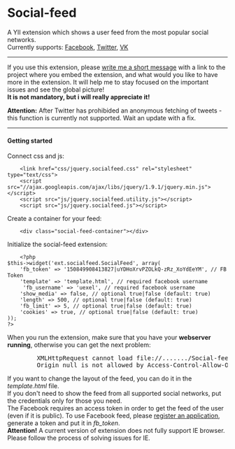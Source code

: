 Social-feed
===========
A YII extension which shows a user feed from the most popular social networks.<br/> 
Currently supports: <a href="http://facebook.com">Facebook</a>, <a href="http://twitter.com">Twitter</a>, <a href="http://vk.com">VK</a>
<hr>
If you use this extension, please <a href="mailto:shaan@uexel.com">write me a short message</a> with a link to the project where you embed the extension, and what would 
you like to have more in the extension. It will help me to stay focused on the important issues and see the global picture!
<br/><strong>It is not mandatory, but i will really appreciate it!</strong>
<p>
<strong>Attention:</strong> After Twitter has prohibided an anonymous fetching of tweets - this function is currently not supported. Wait an update with a fix.
</p>
<hr>
<h4>Getting started</h4>
Connect css and js:

        <link href="css/jquery.socialfeed.css" rel="stylesheet" type="text/css">
        <script src="//ajax.googleapis.com/ajax/libs/jquery/1.9.1/jquery.min.js"></script>
        <script src="js/jquery.socialfeed.utility.js"></script>
        <script src="js/jquery.socialfeed.js"></script>

Create a container for your feed:

        <div class="social-feed-container"></div>

Initialize the social-feed extension:

        <?php
    $this->widget('ext.socialfeed.SocialFeed', array(
        'fb_token' => '150849908413827|uYDHoXrvPZOLkQ-zRz_XoYdEeYM', // FB Token
        'template' => 'template.html', // required facebook username
         'fb_username' => 'uexel', // required facebook username
        'show_media' => false, // optional true|false (default: true)
        'length' => 500, // optional true|false (default: true)
        'fb_limit' => 5, // optional true|false (default: true)
        'cookies' => true, // optional true|false (default: true)
    ));
    ?>

When you run the extension, make sure that you have your <strong>webserver running</strong>, otherwise you can get 
the next problem:
<pre>
        XMLHttpRequest cannot load file://......./Social-feed/template.html. 
        Origin null is not allowed by Access-Control-Allow-Origin. 
</pre>
If you want to change the layout of the feed, you can do it in the <em>template.html</em> file.
<br/>
If you don't need to show the feed from all supported social networks, put the credentials only for those you need.
<br/>
The Facebook requires an access token in order to get the feed of the user (even if it is public).
To use Facebook feed, please <a href="https://developers.facebook.com/apps">register an application</a>, generate a token and 
put it in  <em>fb_token</em>.<br/>
<strong>Attention!</strong> A current version of extension does not fully support IE browser. Please follow the process of solving issues for IE.



